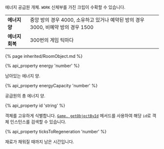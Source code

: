 에너지 공급원 개체. `WORK` 신체부를 가진 크립이 수확할 수 있습니다.

<table class="table gameplay-info">
    <tbody>
    <tr>
        <td><strong>에너지 양</strong></td>
        <td>중앙 방의 경우 4000, 소유하고 있거나 예약된 방의 경우 3000, 비예약 방의 경우 1500</td>
    </tr>
    <tr>
        <td><strong>에너지 회복</strong></td>
        <td>300번의 게임 틱마다</td>
    </tr>
    </tbody>
</table>
{% page inherited/RoomObject.md %}

{% api_property energy 'number' %}

남아있는 에너지 양.

{% api_property energyCapacity 'number' %}

공급원의 총 에너지 양.

{% api_property id 'string' %}



객체를 고유하게 식별합니다. <a href="#Game. getObjectById"><code>Game. getObjectById</code></a> 메서드를 사용하여 해당 <code>id</code>로 객체 인스턴스를 검색할 수 있습니다.



{% api_property ticksToRegeneration 'number' %}



재료가 채워질 때까지 남은 시간입니다.